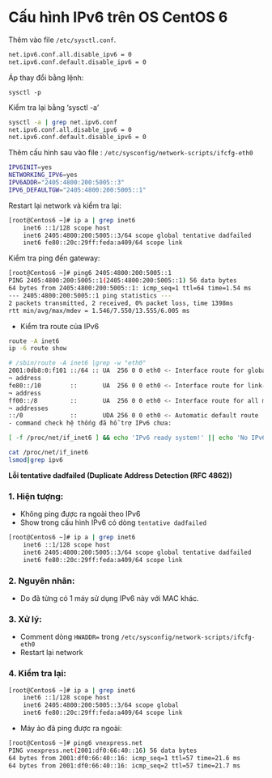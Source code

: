 # Cấu hình IPv6 trên OS CentOS 6

Thêm vào file `/etc/sysctl.conf`.

```sh
net.ipv6.conf.all.disable_ipv6 = 0
net.ipv6.conf.default.disable_ipv6 = 0
```

Áp thay đổi bằng lệnh:

```
sysctl -p
```

Kiểm tra lại bằng ‘sysctl -a’

```sh
sysctl -a | grep net.ipv6.conf
net.ipv6.conf.all.disable_ipv6 = 0
net.ipv6.conf.default.disable_ipv6 = 0
```

Thêm cấu hình sau vào file :
`/etc/sysconfig/network-scripts/ifcfg-eth0`

```sh
IPV6INIT=yes
NETWORKING_IPV6=yes
IPV6ADDR="2405:4800:200:5005::3"
IPV6_DEFAULTGW="2405:4800:200:5005::1"
```

Restart lại network và kiểm tra lại:

```sh
[root@Centos6 ~]# ip a | grep inet6
    inet6 ::1/128 scope host 
    inet6 2405:4800:200:5005::3/64 scope global tentative dadfailed 
    inet6 fe80::20c:29ff:feda:a409/64 scope link 
```

Kiểm tra ping đến gateway:

```sh
[root@Centos6 ~]# ping6 2405:4800:200:5005::1
PING 2405:4800:200:5005::1(2405:4800:200:5005::1) 56 data bytes
64 bytes from 2405:4800:200:5005::1: icmp_seq=1 ttl=64 time=1.54 ms
--- 2405:4800:200:5005::1 ping statistics ---
2 packets transmitted, 2 received, 0% packet loss, time 1398ms
rtt min/avg/max/mdev = 1.546/7.550/13.555/6.005 ms
```

- Kiểm tra route của IPv6
```sh
route -A inet6
ip -6 route show
```

```sh
# /sbin/route -A inet6 |grep -w "eth0"
2001:0db8:0:f101 ::/64 :: UA  256 0 0 eth0 <- Interface route for global
¬ address
fe80::/10        ::       UA  256 0 0 eth0 <- Interface route for link-local
¬ address
ff00::/8         ::       UA  256 0 0 eth0 <- Interface route for all multicast
¬ addresses
::/0             ::       UDA 256 0 0 eth0 <- Automatic default route
- command check hệ thống đã hỗ trợ IPv6 chưa:
```

```sh
[ -f /proc/net/if_inet6 ] && echo 'IPv6 ready system!' || echo 'No IPv6 support found! Compile the kernel!!'
```

```sh
cat /proc/net/if_inet6
lsmod|grep ipv6
```

**Lỗi tentative dadfailed (Duplicate Address Detection (RFC 4862))**

### 1. Hiện tượng:
- Không ping được ra ngoài theo IPv6
- Show trong cấu hình IPv6 có dòng `tentative dadfailed`
```sh
[root@Centos6 ~]# ip a | grep inet6
    inet6 ::1/128 scope host 
    inet6 2405:4800:200:5005::3/64 scope global tentative dadfailed 
    inet6 fe80::20c:29ff:feda:a409/64 scope link
```

### 2. Nguyên nhân:
- Do đã từng có 1 máy sử dụng IPv6 này với MAC khác.

### 3. Xử lý:
- Comment dòng `HWADDR=` trong `/etc/sysconfig/network-scripts/ifcfg-eth0`
- Restart lại network

### 4. Kiểm tra lại:
```sh
[root@Centos6 ~]# ip a | grep inet6                            
    inet6 ::1/128 scope host 
    inet6 2405:4800:200:5005::3/64 scope global 
    inet6 fe80::20c:29ff:feda:a409/64 scope link 
```
- Máy ảo đã ping được ra ngoài:
```sh
[root@Centos6 ~]# ping6 vnexpress.net                           
PING vnexpress.net(2001:df0:66:40::16) 56 data bytes
64 bytes from 2001:df0:66:40::16: icmp_seq=1 ttl=57 time=21.6 ms
64 bytes from 2001:df0:66:40::16: icmp_seq=2 ttl=57 time=21.7 ms
```
